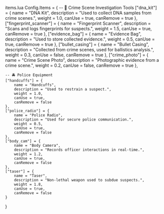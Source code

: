 items.lua
Config.Items = {
    -- 🔬 Crime Scene Investigation Tools
    ["dna_kit"] = {
        name = "DNA Kit",
        description = "Used to collect DNA samples from crime scenes.",
        weight = 1.0,
        canUse = true,
        canRemove = true
    },
    ["fingerprint_scanner"] = {
        name = "Fingerprint Scanner",
        description = "Scans and logs fingerprints for suspects.",
        weight = 1.5,
        canUse = true,
        canRemove = true
    },
    ["evidence_bag"] = {
        name = "Evidence Bag",
        description = "Used to store collected evidence.",
        weight = 0.5,
        canUse = true,
        canRemove = true
    },
    ["bullet_casing"] = {
        name = "Bullet Casing",
        description = "Collected from crime scenes, used for ballistics analysis.",
        weight = 0.3,
        canUse = false,
        canRemove = true
    },
    ["crime_photo"] = {
        name = "Crime Scene Photo",
        description = "Photographic evidence from a crime scene.",
        weight = 0.2,
        canUse = false,
        canRemove = true
    },

    -- 🚔 Police Equipment
    ["handcuffs"] = {
        name = "Handcuffs",
        description = "Used to restrain a suspect.",
        weight = 1.0,
        canUse = true,
        canRemove = false
    },
    ["police_radio"] = {
        name = "Police Radio",
        description = "Used for secure police communication.",
        weight = 0.5,
        canUse = true,
        canRemove = false
    },
    ["body_cam"] = {
        name = "Body Camera",
        description = "Records officer interactions in real-time.",
        weight = 1.2,
        canUse = true,
        canRemove = false
    },
    ["taser"] = {
        name = "Taser",
        description = "Non-lethal weapon used to subdue suspects.",
        weight = 1.8,
        canUse = true,
        canRemove = false
    }
}
  